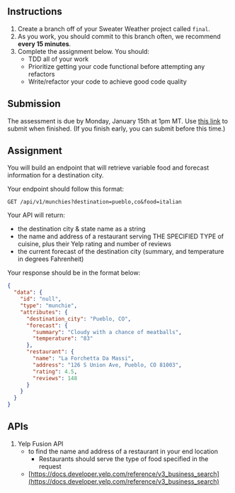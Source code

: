 ## Instructions

1. Create a branch off of your Sweater Weather project called `final`.
1. As you work, you should commit to this branch often, we recommend **every 15 minutes**.
1. Complete the assignment below. You should:
    * TDD all of your work
    * Prioritize getting your code functional before attempting any refactors
    * Write/refactor your code to achieve good code quality

## Submission
The assessment is due by Monday, January 15th at 1pm MT. 
Use [this link](https://docs.google.com/forms/d/e/1FAIpQLSeL09S9ww1L_WtS0EB3fhCM6JEz-hFISuWlgWlB0TMaVK4xAw/viewform) to submit when finished. (If you finish early, you can submit before this time.)

## Assignment

You will build an endpoint that will retrieve variable food and forecast information for a destination city.

Your endpoint should follow this format:

`GET /api/v1/munchies?destination=pueblo,co&food=italian`

Your API will return:
- the destination city & state name as a string
- the name and address of a restaurant serving THE SPECIFIED TYPE of cuisine, plus their Yelp rating and number of reviews
- the current forecast of the destination city (summary, and temperature in degrees Fahrenheit)

Your response should be in the format below:

```json
{
  "data": {
    "id": "null",
    "type": "munchie",
    "attributes": {
      "destination_city": "Pueblo, CO",
      "forecast": {
        "summary": "Cloudy with a chance of meatballs",
        "temperature": "83"
      },
      "restaurant": {
        "name": "La Forchetta Da Massi",
        "address": "126 S Union Ave, Pueblo, CO 81003",
        "rating": 4.5,
        "reviews": 148
      }
    }
  }
}
```

## APIs

1. Yelp Fusion API
    - to find the name and address of a restaurant in your end location
        - Restaurants should serve the type of food specified in the request
    - [https://docs.developer.yelp.com/reference/v3_business_search](https://docs.developer.yelp.com/reference/v3_business_search)